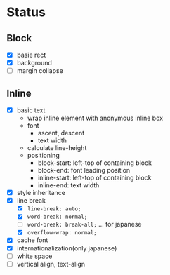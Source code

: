 # Status

## Block

- [x] basie rect
- [x] background
- [ ] margin collapse

## Inline

- [x] basic text
  - wrap inline element with anonymous inline box
  - font
    - ascent, descent
    - text width
  - calculate line-height
  - positioning
    - block-start: left-top of containing block
    - block-end: font leading position
    - inline-start: left-top of containing block 
    - inline-end: text width
- [x] style inheritance
- [x] line break
  - [x] `line-break: auto;`
  - [x] `word-break: normal;`
  - [ ] `word-break: break-all;` ... for japanese
  - [x] `overflow-wrap: normal;`
- [x] cache font
- [x] internationalization(only japanese)
- [ ] white space
- [ ] vertical align, text-align
